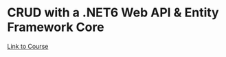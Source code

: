 # CRUD with a .NET6 Web API & Entity Framework Core
[Link to Course](https://www.youtube.com/watch?v=Fbf_ua2t6v4&ab_channel=PatrickGod)
